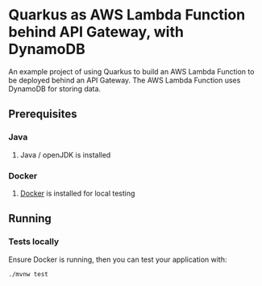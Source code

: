 # Quarkus as AWS Lambda Function behind API Gateway, with DynamoDB

An example project of using Quarkus to build an AWS Lambda Function to be deployed behind an API Gateway.
The AWS Lambda Function uses DynamoDB for storing data.

## Prerequisites

### Java

1. Java / openJDK is installed

### Docker

1. [Docker](https://www.docker.com/) is installed for local testing

## Running

### Tests locally

Ensure Docker is running,
then you can test your application with:

```shell script
./mvnw test
```
